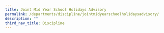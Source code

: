 ```yaml
---
title: Joint Mid Year School Holidays Advisory
permalink: /departments/discipline/jointmidyearschoolholidaysadvisory/
description: ""
third_nav_title: Discipline
---
```

